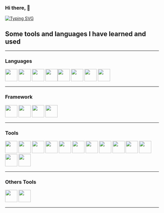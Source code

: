 ### Hi there, 👋

[![Typing SVG](https://readme-typing-svg.demolab.com/?lines=Hi,+It's+Marc+developer+frontend;And+I+like+the+backend)](https://git.io/typing-svg)

## Some tools and languages I have learned and used
______________________________________
### Languages

<img width="40px" src="https://cdn.jsdelivr.net/gh/devicons/devicon@latest/icons/javascript/javascript-original.svg" />          <img width="40px" src="https://cdn.jsdelivr.net/gh/devicons/devicon@latest/icons/php/php-original.svg" />          <img width="40px" src="https://cdn.jsdelivr.net/gh/devicons/devicon@latest/icons/python/python-original.svg" />          <img width="40px" src="https://cdn.jsdelivr.net/gh/devicons/devicon@latest/icons/java/java-original-wordmark.svg" /><img width="40px" src="https://cdn.jsdelivr.net/gh/devicons/devicon@latest/icons/html5/html5-original-wordmark.svg" />          <img width="40px" src="https://cdn.jsdelivr.net/gh/devicons/devicon@latest/icons/css3/css3-original-wordmark.svg" />          <img width="40px" src="https://cdn.jsdelivr.net/gh/devicons/devicon@latest/icons/mysql/mysql-original-wordmark.svg" />          <img width="40px" src="https://cdn.jsdelivr.net/gh/devicons/devicon@latest/icons/git/git-original.svg" />

_______________________________________
### Framework

<img width="40px" src="https://cdn.jsdelivr.net/gh/devicons/devicon@latest/icons/bootstrap/bootstrap-original-wordmark.svg" />          <img width="40px" src="https://cdn.jsdelivr.net/gh/devicons/devicon@latest/icons/vuejs/vuejs-original-wordmark.svg" />          <img width="40px" src="https://cdn.jsdelivr.net/gh/devicons/devicon@latest/icons/laravel/laravel-original-wordmark.svg" />          <img width="40px" src="https://cdn.jsdelivr.net/gh/devicons/devicon@latest/icons/spring/spring-original-wordmark.svg" />

_______________________________________
### Tools

<img width="40px" src="https://cdn.jsdelivr.net/gh/devicons/devicon@latest/icons/webstorm/webstorm-original.svg" />          <img width="40px" src="https://cdn.jsdelivr.net/gh/devicons/devicon@latest/icons/phpstorm/phpstorm-original.svg" />          <img  width="40px" src="https://cdn.jsdelivr.net/gh/devicons/devicon@latest/icons/vscode/vscode-original-wordmark.svg" />          <img width="40px" src="https://cdn.jsdelivr.net/gh/devicons/devicon@latest/icons/postman/postman-original.svg" />          <img width="40px" src="https://cdn.jsdelivr.net/gh/devicons/devicon@latest/icons/insomnia/insomnia-original.svg" />          <img width="40px" src="https://cdn.jsdelivr.net/gh/devicons/devicon@latest/icons/figma/figma-original.svg" />          <img width="40px" src="https://cdn.jsdelivr.net/gh/devicons/devicon@latest/icons/mariadb/mariadb-original-wordmark.svg" />          <img width="40px" src="https://cdn.jsdelivr.net/gh/devicons/devicon@latest/icons/vim/vim-original.svg" />      <img width="40px" src="https://cdn.jsdelivr.net/gh/devicons/devicon@latest/icons/nginx/nginx-original.svg" />          <img width="40px" src="https://cdn.jsdelivr.net/gh/devicons/devicon@latest/icons/npm/npm-original-wordmark.svg" />          <img width="40px" src="https://cdn.jsdelivr.net/gh/devicons/devicon@latest/icons/powershell/powershell-original.svg" />         <img width="40px" src="https://cdn.jsdelivr.net/gh/devicons/devicon@latest/icons/github/github-original.svg" />        <img width="40px" src="https://cdn.jsdelivr.net/gh/devicons/devicon@latest/icons/gitlab/gitlab-original.svg" />


________________________________________
### Others Tools

<img width="40px" src="https://cdn.jsdelivr.net/gh/devicons/devicon@latest/icons/slack/slack-original.svg" />          <img width="40px" src="https://cdn.jsdelivr.net/gh/devicons/devicon@latest/icons/notion/notion-original.svg" />


_________________________________________


    












          

<!--
**MarcBoillot/MarcBoillot** is a ✨ _special_ ✨ repository because its `README.md` (this file) appears on your GitHub profile.

Here are some ideas to get you started:

- 🔭 I’m currently working on ...
- 🌱 I’m currently learning ...
- 👯 I’m looking to collaborate on ...
- 🤔 I’m looking for help with ...
- 💬 Ask me about ...
- 📫 How to reach me: ...
- 😄 Pronouns: ...
- ⚡ Fun fact: ...
-->

